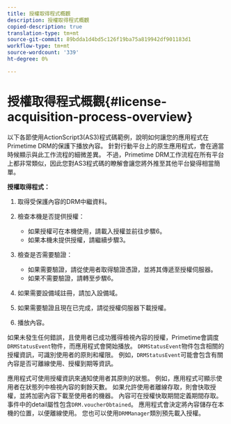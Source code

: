 ```yaml
---
title: 授權取得程式概觀
description: 授權取得程式概觀
copied-description: true
translation-type: tm+mt
source-git-commit: 89bdda1d4bd5c126f19ba75a819942df901183d1
workflow-type: tm+mt
source-wordcount: '339'
ht-degree: 0%

---
```



# 授權取得程式概觀{#license-acquisition-process-overview}

以下各節使用ActionScript3(AS3)程式碼範例，說明如何讓您的應用程式在Primetime DRM的保護下播放內容。 針對行動平台上的原生應用程式，會在適當時候顯示與此工作流程的細微差異。 不過，Primetime DRM工作流程在所有平台上都非常類似，因此您對AS3程式碼的瞭解會讓您將外推至其他平台變得相當簡單。

**授權取得程式：**

1. 取得受保護內容的DRM中繼資料。
1. 檢查本機是否提供授權：

   * 如果授權可在本機使用，請載入授權並前往步驟6。
   * 如果本機未提供授權，請繼續步驟3。

1. 檢查是否需要驗證：

   * 如果需要驗證，請從使用者取得驗證憑證，並將其傳遞至授權伺服器。
   * 如果不需要驗證，請轉至步驟6。

1. 如果需要設備域註冊，請加入設備域。
1. 如果需要驗證且現在已完成，請從授權伺服器下載授權。
1. 播放內容。

如果未發生任何錯誤，且使用者已成功獲得檢視內容的授權，Primetime會調度`DRMStatusEvent`物件，而應用程式會開始播放。 `DRMStatusEvent`物件包含相關的授權資訊，可識別使用者的原則和權限。 例如，`DRMStatusEvent`可能會包含有關內容是否可離線使用、授權到期等資訊。

應用程式可使用授權資訊來通知使用者其原則的狀態。 例如，應用程式可顯示使用者在狀態列中檢視內容的剩餘天數。 如果允許使用者離線存取，則會快取授權，並將加密內容下載至使用者的機器。 內容可在授權快取期間定義期間存取。 事件中的detail屬性包含`DRM.voucherObtained`。 應用程式會決定將內容儲存在本機的位置，以便離線使用。 您也可以使用`DRMManager`類別預先載入授權。
